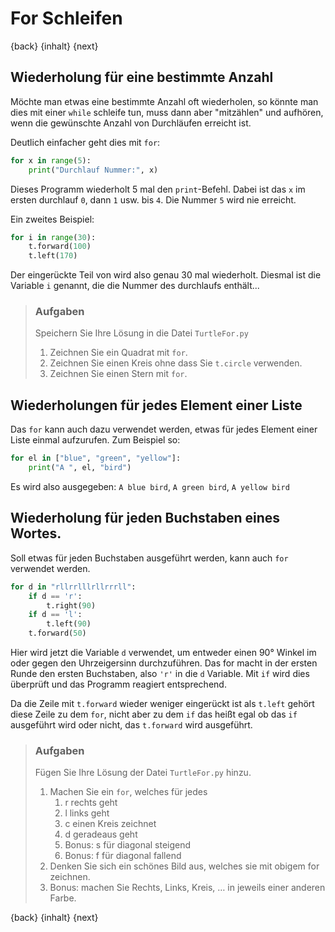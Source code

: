 # For Schleifen

{back} {inhalt} {next}

## Wiederholung für eine bestimmte Anzahl

Möchte man etwas eine bestimmte Anzahl oft wiederholen, so könnte man dies mit einer
`while` schleife tun, muss dann aber "mitzählen" und aufhören, wenn die gewünschte Anzahl von Durchläufen erreicht ist.

Deutlich einfacher geht dies mit `for`:

```python
for x in range(5):
    print("Durchlauf Nummer:", x)
```

Dieses Programm wiederholt 5 mal den `print`-Befehl. Dabei ist das `x` im ersten durchlauf `0`, dann `1` usw. bis `4`. Die Nummer `5` wird nie erreicht.

Ein zweites Beispiel:

```python
for i in range(30):
    t.forward(100)
    t.left(170)
```

Der eingerückte Teil von wird also genau 30 mal wiederholt. Diesmal ist die Variable `i` genannt, die die Nummer des durchlaufs enthält...

> ### Aufgaben
>
> Speichern Sie Ihre Lösung in die Datei `TurtleFor.py`
>
> 1. Zeichnen Sie ein Quadrat mit `for`.
> 2. Zeichnen Sie einen Kreis ohne dass Sie `t.circle` verwenden.
> 3. Zeichnen Sie einen Stern mit `for`.

## Wiederholungen für jedes Element einer Liste

Das `for` kann auch dazu verwendet werden, etwas für jedes Element einer Liste einmal aufzurufen. Zum Beispiel so:

```python
for el in ["blue", "green", "yellow"]:
    print("A ", el, "bird")
```

Es wird also ausgegeben: `A blue bird`, `A green bird`, `A yellow bird`

## Wiederholung für jeden Buchstaben eines Wortes.

Soll etwas für jeden Buchstaben ausgeführt werden, kann auch `for` verwendet werden.

```python
for d in "rllrrlllrllrrrll":
    if d == 'r':
        t.right(90)
    if d == 'l':
        t.left(90)
    t.forward(50)
```

Hier wird jetzt die Variable `d` verwendet, um entweder einen 90° Winkel im oder gegen den Uhrzeigersinn durchzuführen. Das for macht in der ersten Runde den ersten Buchstaben, also `'r'` in die `d` Variable. Mit `if` wird dies überprüft und das Programm reagiert entsprechend.

Da die Zeile mit `t.forward` wieder weniger eingerückt ist als `t.left` gehört diese Zeile zu dem `for`, nicht aber zu dem `if` das heißt egal ob das `if` ausgeführt wird oder nicht, das `t.forward` wird ausgeführt.

> ### Aufgaben
>
> Fügen Sie Ihre Lösung der Datei `TurtleFor.py` hinzu.
>
> 1. Machen Sie ein `for`, welches für jedes
>    1. r rechts geht
>    2. l links geht
>    3. c einen Kreis zeichnet
>    4. d geradeaus geht
>    5. Bonus: s für diagonal steigend
>    6. Bonus: f für diagonal fallend
> 2. Denken Sie sich ein schönes Bild aus, welches sie mit obigem for zeichnen.
> 3. Bonus: machen Sie Rechts, Links, Kreis, … in jeweils einer anderen Farbe.

{back} {inhalt} {next}
